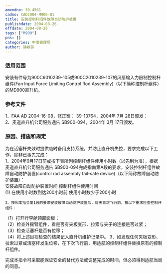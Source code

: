 ```yaml
---
amendno: 39-4561  
cadno: CAD2004-M900-01  
title: 安装控制杆组件故障自动防护装置  
publishdate: 2004-08-26  
effdate: 2004-08-26  
tags: ["M900"]  
pns: []  
categories: 中南管理局  
author: 钟颖芬  
---
```

  
### 适用范围  
安装有件号为900C6010239-105或900C2010239-107的风扇输入力限制控制杆组件(Fan Input Force Limiting Control Rod Assembly)（以下简称控制杆组件）的MD900直升机。  
  
<!--more-->  
### 参考文件  
1、FAA AD 2004-16-08，修正案： 39-13764，2004年 7月 28日颁发；  
 2、麦道直升机公司服务通告 SB900-094，2004年 3月 17日颁发。  
  
### 原因、措施和规定  
为在活塞杆失效时提供临时备用支持系统，并防止直升机失控，要求完成以下工作，除非已事先完成：  
    1、2004年9月17日前或按下表所列控制杆组件使用小时数（以先到为准），根据麦道直升机公司服务通告 SB900-094完成指南第A段的要求，安装控制杆组件故障自动防护装置(control rod assembly fail-safe device)（以下简称故障自动防护装置）：  
安装故障自动防护装置时间 控制杆组件使用时间  
(1) 在使用小时数到达200小时前  使用小时数少于200小时  
  
  
    2、按照本指令第1段的要求安装故障自动防护装置后，每天首次飞行前，按以下要求检查控制杆组件：  
（1）打开行李舱顶部面板；  
    （2）检查外摇臂组件，看是否有夹板变形、拉索与夹子的连接是否过紧；  
（3）检查活塞杆是否有位移；  
（4）将上述目视检查的结果记入直升机维护记录中。     3、如发现任何夹板变形、拉索过紧或活塞杆发生位移，在下次飞行前，用适航的控制杆组件替换原有的控制杆组件。  
  
完成本指令可采取能保证安全的替代方法或调整完成的时间，但必须得到适航当局的同意。  
